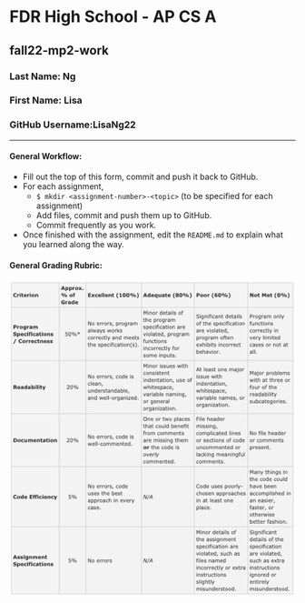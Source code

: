 # FDR High School - AP CS A
## fall22-mp2-work


### Last Name: Ng
### First Name: Lisa
### GitHub Username:LisaNg22

---
#### General Workflow:
* Fill out the top of this form, commit and push it back to GitHub.
* For each assignment,
  * `$ mkdir <assignment-number>-<topic>` (to be specified for each assignment)
  * Add files, commit and push them up to GitHub.
  * Commit frequently as you work.
* Once finished with the assignment, edit the `README.md` to explain what you learned along the way.

#### General Grading Rubric:
![rubric](rubric.png)

